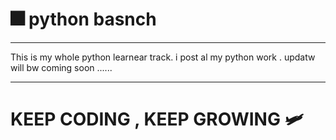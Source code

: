 # 🎆 python basnch 
----

This is my whole python learnear track. i post al my python work . updatw will bw coming soon ......

----

# KEEP CODING , KEEP GROWING  🛩️